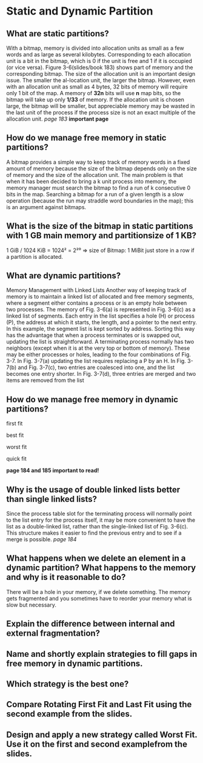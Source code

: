 # Static and Dynamic Partition

## What are static partitions? 
With  a  bitmap,  memory  is  divided  into  allocation  units  as  small  as  a  few  words  and as  large  as  several  kilobytes.  Corresponding to  each  allocation  unit is a bit  in  the  bitmap,  which  is  0  if  the  unit  is  free  and  1  if  it  is  occupied  (or  vice  versa).   Figure  3-6(slides/book 183) shows  part of memory  and  the corresponding bitmap. The  size  of the  allocation  unit is  an important design issue.  The smaller  the  al-location  unit,  the  larger  the  bitmap.   However,  even  with  an  allocation  unit  as  small as 4 bytes,  32 bits of memory  will require only  1  bit of the map.  A memory of **32n** bits will use **n** map bits,  so the bitmap will take up only **1/33**  of memory.  If  the  allocation  unit  is  chosen  large,  the  bitmap  will  be  smaller,  but  appreciable  memory  may  be  wasted  in  the last  unit  of the  process  if the  process  size  is  not  an  exact multiple of the  allocation  unit. 
*page 183* **important page**

## How do we manage free memory in static partitions?
A  bitmap  provides  a  simple  way  to  keep  track  of  memory  words  in  a  fixed  amount  of  memory  because  the  size  of  the  bitmap  depends  only  on  the  size  of  memory  and  the size  of the  allocation  unit.  The  main  problem  is  that  when  it  has  been  decided  to  bring  a  k  unit  process  into  memory,  the  memory  manager  must  search  the bitmap to  find a run of k consecutive 0 bits in  the map.  Searching  a  bitmap  for a  run  of a  given  length  is  a slow  operation  (because the  run  may  straddle  word boundaries in the map);  this is an argument  against bitmaps.

## What is the size of the bitmap in static partitions with 1 GB main memory and partitionsize of 1 KB?
1 GiB / 1024 KiB = 1024² = 2²⁰ => size of Bitmap:  1 MiBit
just store in a row if a partition is allocated.

## What are dynamic partitions?
Memory Management with Linked Lists 
Another way of keeping track of memory is to maintain a linked list of allocated and free memory segments, where a segment either contains a process or is an empty hole between two processes. The memory of Fig. 3-6(a) is represented in Fig. 3-6(c) as a linked list of segments. Each entry in the list specifies a hole (H) or process (P), the address at which it starts, the length, and a pointer to the next entry. In this example, the segment list is kept sorted by address. Sorting this way has the advantage that when a process terminates or is swapped out, updating the list is straightforward. A terminating process normally has two neighbors (except when it is at the very top or bottom of memory). These may be either processes or holes, leading to the four combinations of Fig. 3-7. In Fig. 3-7(a) updating the list requires replacing a P by an H. In Fig. 3-7(b) and Fig. 3-7(c), two entries are coalesced into one, and the list becomes one entry shorter. In Fig. 3-7(d), three entries are merged and two items are removed from the list 


## How do we manage free memory in dynamic partitions?
first fit

best fit

worst fit

quick fit

**page 184 and 185 important to read!**


## Why is the usage of double linked lists better than single linked lists?
Since the process table slot for the terminating process will normally point to the list entry for the process itself, it may be more convenient to have the list as a double-linked list, rather than the single-linked list of Fig. 3-6(c). This structure makes it easier to find the previous entry and to see if a merge is possible. *page 184*


## What happens when we delete an element in a dynamic partition? What happens to the memory and why is it reasonable to do?
There will be a hole in your memory, if we delete something. The memory gets fragmented and you sometimes have to reorder your memory what is slow but necessary. 

## Explain the difference between internal and external fragmentation?

## Name and shortly explain strategies to fill gaps in free memory in dynamic partitions.

## Which strategy is the best one?

## Compare Rotating First Fit and Last Fit using the second example from the slides.

## Design and apply a new strategy called Worst Fit. Use it on the first and second examplefrom the slides.
